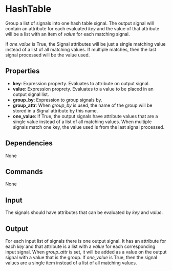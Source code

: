 HashTable
=========

Group a list of signals into one hash table signal. The output signal will contain an attribute for each evaluated *key* and the value of that attribute will be a list with an item of *value* for each matching signal.

If *one_value* is True, the Signal attributes will be just a single matching value instead of a list of all matching values. If multiple matches, then the last signal processed will be the value used.

Properties
----------

-   **key**: Expression property. Evaluates to attribute on output signal.
-   **value**: Expression proprety. Evaluates to a value to be placed in an output signal list.
-   **group_by**: Expression to group signals by. 
-   **group_attr**: When *group_by* is used, the name of the group will be stored in a Signal attribute by this name.
-   **one_value**: If True, the output signals have attribute values that are a single value instead of a list of all matching values. When multiple signals match one key, the value used is from the last signal processed.


Dependencies
------------
None

Commands
--------
None

Input
-----
The signals should have attributes that can be evaluated by *key* and *value*.

Output
------
For each input list of signals there is one output signal. It has an attribute for each *key* and that attribute is a list with a *value* for each corresponding input signal. When *group_attr* is set, it will be added as a value on the output signal with a value that is the group. If *one_value* is True, then the signal values are a single item instead of a list of all matching values.
